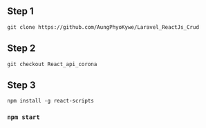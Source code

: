 

## Step 1

 `git clone https://github.com/AungPhyoKywe/Laravel_ReactJs_Crud`

## Step 2

  `git checkout React_api_corona`

## Step 3

`npm install -g react-scripts`

### `npm start`

